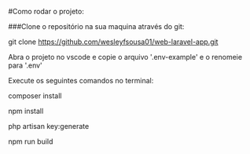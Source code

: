 #Como rodar o projeto:

###Clone o repositório na sua maquina através do git:

git clone https://github.com/wesleyfsousa01/web-laravel-app.git

Abra o projeto no vscode e copie o arquivo '.env-example' e o renomeie para '.env'

Execute os seguintes comandos no terminal:

composer install

npm install

php artisan key:generate

npm run build



